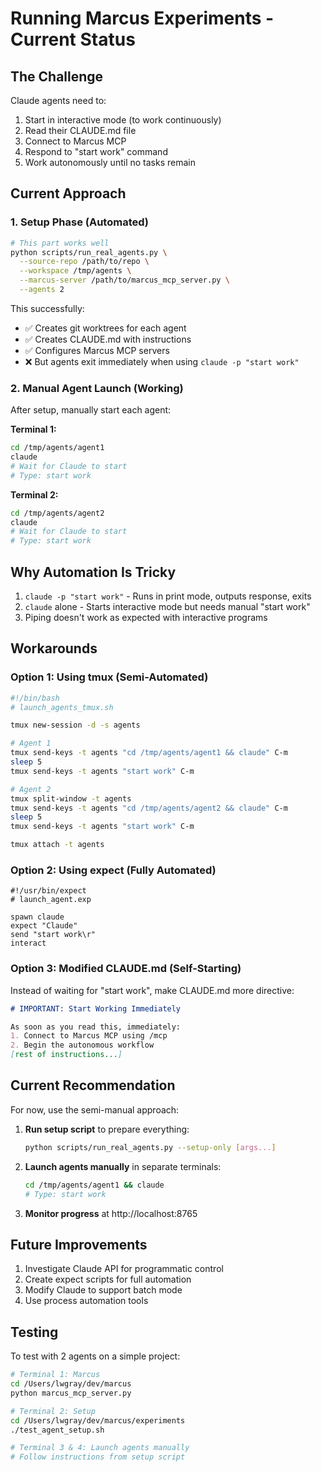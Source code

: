 # Running Marcus Experiments - Current Status

## The Challenge

Claude agents need to:
1. Start in interactive mode (to work continuously)
2. Read their CLAUDE.md file
3. Connect to Marcus MCP
4. Respond to "start work" command
5. Work autonomously until no tasks remain

## Current Approach

### 1. Setup Phase (Automated)
```bash
# This part works well
python scripts/run_real_agents.py \
  --source-repo /path/to/repo \
  --workspace /tmp/agents \
  --marcus-server /path/to/marcus_mcp_server.py \
  --agents 2
```

This successfully:
- ✅ Creates git worktrees for each agent
- ✅ Creates CLAUDE.md with instructions
- ✅ Configures Marcus MCP servers
- ❌ But agents exit immediately when using `claude -p "start work"`

### 2. Manual Agent Launch (Working)

After setup, manually start each agent:

**Terminal 1:**
```bash
cd /tmp/agents/agent1
claude
# Wait for Claude to start
# Type: start work
```

**Terminal 2:**
```bash
cd /tmp/agents/agent2  
claude
# Wait for Claude to start
# Type: start work
```

## Why Automation Is Tricky

1. `claude -p "start work"` - Runs in print mode, outputs response, exits
2. `claude` alone - Starts interactive mode but needs manual "start work"
3. Piping doesn't work as expected with interactive programs

## Workarounds

### Option 1: Using tmux (Semi-Automated)
```bash
#!/bin/bash
# launch_agents_tmux.sh

tmux new-session -d -s agents

# Agent 1
tmux send-keys -t agents "cd /tmp/agents/agent1 && claude" C-m
sleep 5
tmux send-keys -t agents "start work" C-m

# Agent 2  
tmux split-window -t agents
tmux send-keys -t agents "cd /tmp/agents/agent2 && claude" C-m
sleep 5
tmux send-keys -t agents "start work" C-m

tmux attach -t agents
```

### Option 2: Using expect (Fully Automated)
```expect
#!/usr/bin/expect
# launch_agent.exp

spawn claude
expect "Claude"
send "start work\r"
interact
```

### Option 3: Modified CLAUDE.md (Self-Starting)
Instead of waiting for "start work", make CLAUDE.md more directive:
```markdown
# IMPORTANT: Start Working Immediately

As soon as you read this, immediately:
1. Connect to Marcus MCP using /mcp
2. Begin the autonomous workflow
[rest of instructions...]
```

## Current Recommendation

For now, use the semi-manual approach:

1. **Run setup script** to prepare everything:
   ```bash
   python scripts/run_real_agents.py --setup-only [args...]
   ```

2. **Launch agents manually** in separate terminals:
   ```bash
   cd /tmp/agents/agent1 && claude
   # Type: start work
   ```

3. **Monitor progress** at http://localhost:8765

## Future Improvements

1. Investigate Claude API for programmatic control
2. Create expect scripts for full automation
3. Modify Claude to support batch mode
4. Use process automation tools

## Testing

To test with 2 agents on a simple project:
```bash
# Terminal 1: Marcus
cd /Users/lwgray/dev/marcus
python marcus_mcp_server.py

# Terminal 2: Setup
cd /Users/lwgray/dev/marcus/experiments
./test_agent_setup.sh

# Terminal 3 & 4: Launch agents manually
# Follow instructions from setup script
```